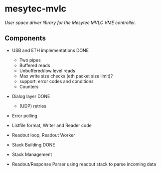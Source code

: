 # mesytec-mvlc

*User space driver library for the Mesytec MVLC VME controller.*

## Components

* USB and ETH implementations DONE
  - Two pipes
  - Buffered reads
  - Unbuffered/low level reads
  - Max write size checks (eth packet size limit)?
  - support: error codes and conditions
  - Counters

* Dialog layer DONE
  - (UDP) retries
* Error polling
* Listfile format, Writer and Reader code
* Readout loop, Readout Worker
* Stack Building DONE
* Stack Management
* Readout/Response Parser using readout stack to parse incoming data
